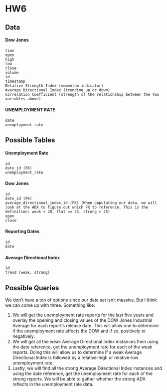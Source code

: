 # HW6
## Data
#### Dow Jones
```
time
open
high
low
close
volume
id
timestamp
Relative Strength Index (momentum indicator)
Average Directional Index (trending up or down)
Correlation Coefficient (strength of the relationship between the two variables above)
```

#### UNEMPLOYMENT RATE
```
date
unemployment rate
```

## Possible Tables

#### Unemployment Rate
```
id
date_id (FK)
unemployment_rate
```

#### Dow Jones
```
id
date_id (FK)
average_directional_index_id (FK) (When populating our data, we will look at the ADX to figure out which FK to reference. This is the definition: weak < 20, flat <= 25, strong > 25) 
open
close
```

#### Reporting Dates
```
id
date
```

#### Average Directional Index
```
id
trend (weak, strong)
```

## Possible Queries
We don’t have a ton of options since our data set isn’t massive. But I think we can come up with three. Something like:

1. We will get the unemployment rate reports for the last five years and overlay the opening and closing values of the DOW Jones Industrial Average for each report’s release date. This will allow one to determine if the unemployment rate affects the DOW and if so, positively or negatively.
2. We will get all the weak Average Directional Index instances then using the date reference, get the unemployment rate for each of the weak reports. Doing this will allow us to determine if a weak Average Directional Index is followed by a relative-high or relative-low unemployment rate.
3. Lastly, we will find all the strong Average Directional Index instances and using the date reference, get the unemployment rate for each of the strong reports. We will be able to gather whether the strong ADX reflects in the unemployment rate data.
